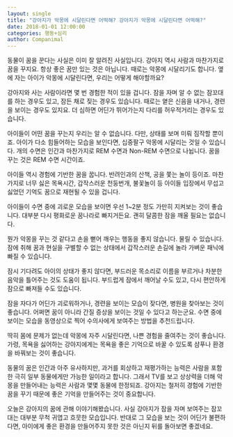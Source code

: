 ```yaml
---
layout: single
title: "강아지가 악몽에 시달린다면 어떡해? 강아지가 악몽에 시달린다면 어떡해?"
date: 2018-01-01 12:00:00
categories: 행동+심리
author: Companimal
---
```


동물이 꿈을 꾼다는 사실은 이미 잘 알려진 사실입니다. 강아지 역시 사람과 마찬가지로 꿈을 꾸지요. 항상 좋은 꿈만 있는 것은 아닙니다. 때로는 악몽에 시달리기도 합니다. 옆에 자는 아이가 악몽에 시달린다면, 우리는 어떻게 해야할까요?

강아지와 사는 사람이라면 몇 번 경험한 적이 있을 겁니다. 잠을 자며 알 수 없는 잠꼬대를 하는 경우도 있고, 잠든 채로 짖는 경우도 있습니다. 때로는 옅은 신음을 내거나, 경련을 보이는 경우도 있지요. 더 심하면 어딘가 뛰어가는지 다리를 허우적거리는 경우도 있습니다.

아이들이 어떤 꿈을 꾸는지 우리는 알 수 없습니다. 다만, 상태를 보며 미뤄 짐작할 뿐이죠. 아이가 다소 힘들어하는 모습을 보인다면, 십중팔구 악몽에 시달리는 것일 수 있습니다. 개의 수면은 인간과 마찬가지로 REM 수면과 Non-REM 수면으로 나뉩니다. 꿈을 꾸는 것은 REM 수면 시간이죠.

아이들 역시 경험에 기반한 꿈을 꿉니다. 반려인과의 산책, 공을 쫓는 놀이 등이죠. 마찬가지로 너무 싫은 목욕시간, 갑작스러운 천둥번개, 불꽃놀이 등 아이들 입장에서 무섭고 싫었던 기억도 꿈으로 재현될 수 있을 겁니다.

아이들이 수면 중에 괴로운 모습을 보이면 우선 1~2분 정도 가만히 지켜보는 것이 좋습니다. 대부분 다시 평화로운 꿈나라로 빠지거든요. 괜히 달콤한 잠을 깨울 필요는 없습니다.

뭔가 악몽을 꾸는 것 같다고 손을 뻗어 깨우는 행동을 좋지 않습니다. 물릴 수 있습니다. 잠에 취해 꿈과 현실을 구별할 수 없는 상태에서 갑작스러운 손길에 놀라 가벼운 패닉에 빠질 수 있습니다.

잠시 기다려도 아이의 상태가 좋지 않다면, 부드러운 목소리로 이름을 부르거나 차분한 음악을 틀어주는 것도 도움이 됩니다. 부드럽게 잠에서 깨어날 수도 있고, 다시 편안하게 잠으로 빠져들 수도 있습니다.

잠을 자다가 어딘가 괴로워하거나, 경련을 보이는 모습이 잦다면, 병원을 찾아보는 것이 좋습니다. 어쩌면 꿈이 아니라 간질 증상을 보이는 것일 수 있다고 하는군요. 수면 중에 보이는 모습을 동영상으로 찍어 수의사에게 보여주는 방법을 추천드립니다.

딱히 몸에 문제가 없는데 악몽에 자주 시달린다면, 나쁜 경험을 줄여주는 것이 좋습니다. 가령, 목욕을 싫어하는 강아지에게는 목욕을 좋은 기억으로 바꿀 수 있도록 샴푸나 환경을 바꿔보는 것이 좋습니다.

동물의 꿈은 인간과 아주 유사하지만, 과거를 회상하고 재평가하는 능력은 사람을 포함한 극히 일부 동물에게만 가능한 일이라고 합니다. 그래서 TV를 보고 상상력을 더해 악몽을 만들어내는 능력은 사람과 몇몇 동물에 한정되죠. 강아지는 철저히 경험에 기반한 꿈을 꾸기 때문에 좋은 기억을 만들어주는 것이 중요합니다.

오늘은 강아지의 꿈에 관해 이야기해봤습니다. 사실 강아지가 잠을 자며 보여주는 잠꼬대는 대부분 무척 귀엽고 흐뭇한 모습입니다. 반대로 그 모습을 보는 것이 어딘가 불편하다면, 아이에게 좋은 환경을 만들어주지 못한 것은 아닌지 뒤를 돌아보면 좋겠네요.
